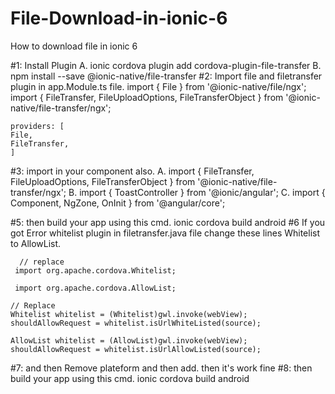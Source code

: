 # File-Download-in-ionic-6
How to download file in ionic 6

#1: Install Plugin
    A. ionic cordova plugin add cordova-plugin-file-transfer
    B. npm install --save @ionic-native/file-transfer
#2: Import file and filetransfer plugin in app.Module.ts file.
    import { File } from '@ionic-native/file/ngx';
    import { FileTransfer, FileUploadOptions, FileTransferObject } from '@ionic-native/file-transfer/ngx';
    
    providers: [
    File,
    FileTransfer,
    ]
 #3: import in your component also.
     A. import { FileTransfer, FileUploadOptions, FileTransferObject } from '@ionic-native/file-transfer/ngx';
     B. import { ToastController } from '@ionic/angular';
     C. import { Component, NgZone, OnInit } from '@angular/core';
     
#5: then build your app using this cmd.
    ionic cordova build android
 #6 If you got Error whitelist plugin in filetransfer.java file change these lines Whitelist to AllowList.
 
      // replace
     import org.apache.cordova.Whitelist;

     import org.apache.cordova.AllowList;

    // Replace
    Whitelist whitelist = (Whitelist)gwl.invoke(webView);
    shouldAllowRequest = whitelist.isUrlWhiteListed(source); 

    AllowList whitelist = (AllowList)gwl.invoke(webView);
    shouldAllowRequest = whitelist.isUrlAllowListed(source); 
#7: and then Remove plateform and then add.
    then it's work fine 
#8: then build your app using this cmd.
    ionic cordova build android

